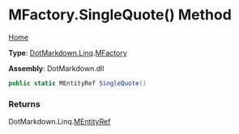 # MFactory\.SingleQuote\(\) Method

[Home](../../../../README.md)

**Type**: [DotMarkdown.Linq](../../README.md)\.[MFactory](../README.md)

**Assembly**: DotMarkdown\.dll

```csharp
public static MEntityRef SingleQuote()
```

### Returns

DotMarkdown\.Linq\.[MEntityRef](../../MEntityRef/README.md)

